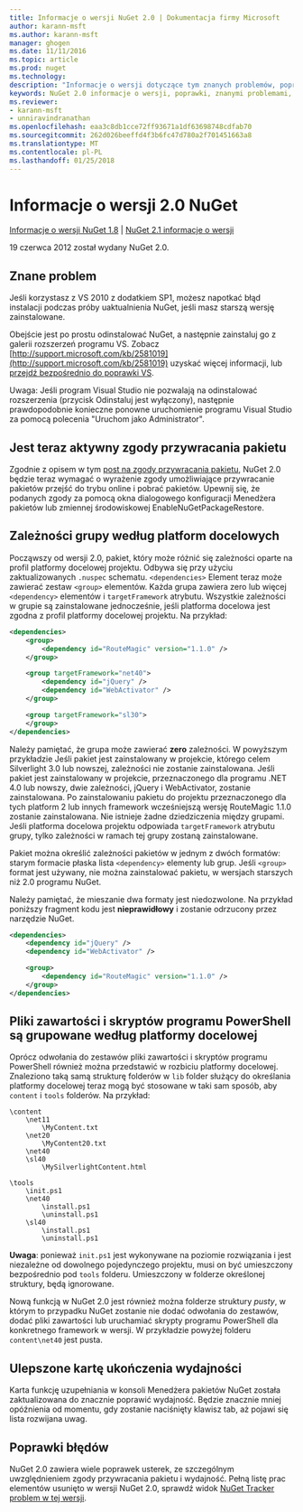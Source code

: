 ```yaml
---
title: Informacje o wersji NuGet 2.0 | Dokumentacja firmy Microsoft
author: karann-msft
ms.author: karann-msft
manager: ghogen
ms.date: 11/11/2016
ms.topic: article
ms.prod: nuget
ms.technology: 
description: "Informacje o wersji dotyczące tym znanych problemów, poprawki, dodatkowe funkcje i dcr NuGet w wersji 2.0."
keywords: NuGet 2.0 informacje o wersji, poprawki, znanymi problemami, nowe funkcje, dcr
ms.reviewer:
- karann-msft
- unniravindranathan
ms.openlocfilehash: eaa3c8db1cce72ff93671a1df63698748cdfab70
ms.sourcegitcommit: 262d026beeffd4f3b6fc47d780a2f701451663a8
ms.translationtype: MT
ms.contentlocale: pl-PL
ms.lasthandoff: 01/25/2018
---
```

# <a name="nuget-20-release-notes"></a>Informacje o wersji 2.0 NuGet

[Informacje o wersji NuGet 1.8](../release-notes/nuget-1.8.md) | [NuGet 2.1 informacje o wersji](../release-notes/nuget-2.1.md)

19 czerwca 2012 został wydany NuGet 2.0.

## <a name="known-installation-issue"></a>Znane problem
Jeśli korzystasz z VS 2010 z dodatkiem SP1, możesz napotkać błąd instalacji podczas próby uaktualnienia NuGet, jeśli masz starszą wersję zainstalowane.

Obejście jest po prostu odinstalować NuGet, a następnie zainstaluj go z galerii rozszerzeń programu VS.  Zobacz [http://support.microsoft.com/kb/2581019](http://support.microsoft.com/kb/2581019) uzyskać więcej informacji, lub [przejdź bezpośrednio do poprawki VS](http://bit.ly/vsixcertfix).

Uwaga: Jeśli program Visual Studio nie pozwalają na odinstalować rozszerzenia (przycisk Odinstaluj jest wyłączony), następnie prawdopodobnie konieczne ponowne uruchomienie programu Visual Studio za pomocą polecenia "Uruchom jako Administrator".

## <a name="package-restore-consent-is-now-active"></a>Jest teraz aktywny zgody przywracania pakietu

Zgodnie z opisem w tym [post na zgody przywracania pakietu](http://blog.nuget.org/20120518/package-restore-and-consent.html), NuGet 2.0 będzie teraz wymagać o wyrażenie zgody umożliwiające przywracanie pakietów przejść do trybu online i pobrać pakietów. Upewnij się, że podanych zgody za pomocą okna dialogowego konfiguracji Menedżera pakietów lub zmiennej środowiskowej EnableNuGetPackageRestore.

## <a name="group-dependencies-by-target-frameworks"></a>Zależności grupy według platform docelowych

Począwszy od wersji 2.0, pakiet, który może różnić się zależności oparte na profil platformy docelowej projektu. Odbywa się przy użyciu zaktualizowanych `.nuspec` schematu. `<dependencies>` Element teraz może zawierać zestaw `<group>` elementów. Każda grupa zawiera zero lub więcej `<dependency>` elementów i `targetFramework` atrybutu. Wszystkie zależności w grupie są zainstalowane jednocześnie, jeśli platforma docelowa jest zgodna z profil platformy docelowej projektu. Na przykład:

```xml
<dependencies>
    <group>
        <dependency id="RouteMagic" version="1.1.0" />
    </group>

    <group targetFramework="net40">
        <dependency id="jQuery" />
        <dependency id="WebActivator" />
    </group>

    <group targetFramework="sl30">
    </group>
</dependencies>
```

Należy pamiętać, że grupa może zawierać **zero** zależności. W powyższym przykładzie Jeśli pakiet jest zainstalowany w projekcie, którego celem Silverlight 3.0 lub nowszej, zależności nie zostanie zainstalowana. Jeśli pakiet jest zainstalowany w projekcie, przeznaczonego dla programu .NET 4.0 lub nowszy, dwie zależności, jQuery i WebActivator, zostanie zainstalowana.  Po zainstalowaniu pakietu do projektu przeznaczonego dla tych platform 2 lub innych framework wcześniejszą wersję RouteMagic 1.1.0 zostanie zainstalowana. Nie istnieje żadne dziedziczenia między grupami. Jeśli platforma docelowa projektu odpowiada `targetFramework` atrybutu grupy, tylko zależności w ramach tej grupy zostaną zainstalowane.

Pakiet można określić zależności pakietów w jednym z dwóch formatów: starym formacie płaska lista `<dependency>` elementy lub grup. Jeśli `<group>` format jest używany, nie można zainstalować pakietu, w wersjach starszych niż 2.0 programu NuGet.

Należy pamiętać, że mieszanie dwa formaty jest niedozwolone. Na przykład poniższy fragment kodu jest **nieprawidłowy** i zostanie odrzucony przez narzędzie NuGet.

```xml
<dependencies>
    <dependency id="jQuery" />
    <dependency id="WebActivator" />

    <group>
        <dependency id="RouteMagic" version="1.1.0" />
    </group>
</dependencies>
```

## <a name="grouping-content-files-and-powershell-scripts-by-target-framework"></a>Pliki zawartości i skryptów programu PowerShell są grupowane według platformy docelowej

Oprócz odwołania do zestawów pliki zawartości i skryptów programu PowerShell również można przedstawić w rozbiciu platformy docelowej. Znaleziono taką samą strukturę folderów w `lib` folder służący do określania platformy docelowej teraz mogą być stosowane w taki sam sposób, aby `content` i `tools` folderów. Na przykład:

    \content
        \net11
            \MyContent.txt
        \net20
            \MyContent20.txt
        \net40
        \sl40
            \MySilverlightContent.html

    \tools
        \init.ps1
        \net40
            \install.ps1
            \uninstall.ps1
        \sl40
            \install.ps1
            \uninstall.ps1

**Uwaga**: ponieważ `init.ps1` jest wykonywane na poziomie rozwiązania i jest niezależne od dowolnego pojedynczego projektu, musi on być umieszczony bezpośrednio pod `tools` folderu. Umieszczony w folderze określonej struktury, będą ignorowane.

Nową funkcją w NuGet 2.0 jest również można folderze struktury *pusty*, w którym to przypadku NuGet zostanie nie dodać odwołania do zestawów, dodać pliki zawartości lub uruchamiać skrypty programu PowerShell dla konkretnego framework w wersji. W przykładzie powyżej folderu `content\net40` jest pusta.

## <a name="improved-tab-completion-performance"></a>Ulepszone kartę ukończenia wydajności
Karta funkcję uzupełniania w konsoli Menedżera pakietów NuGet została zaktualizowana do znacznie poprawić wydajność. Będzie znacznie mniej opóźnienia od momentu, gdy zostanie naciśnięty klawisz tab, aż pojawi się lista rozwijana uwag.

## <a name="bug-fixes"></a>Poprawki błędów
NuGet 2.0 zawiera wiele poprawek usterek, ze szczególnym uwzględnieniem zgody przywracania pakietu i wydajność.
Pełną listę prac elementów usunięto w wersji NuGet 2.0, sprawdź widok [NuGet Tracker problem w tej wersji](http://nuget.codeplex.com/workitem/list/advanced?keyword=&status=Closed&type=All&priority=All&release=NuGet%202.0&assignedTo=All&component=All&sortField=Votes&sortDirection=Descending&page=0).
